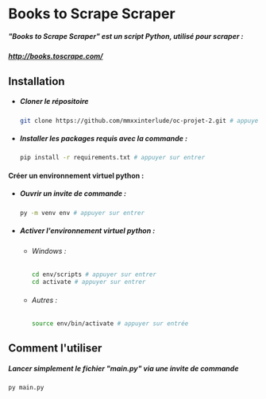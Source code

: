 # Books to Scrape Scraper

##### "Books to Scrape Scraper" est un script Python, utilisé pour scraper :
##### http://books.toscrape.com/

## Installation
        
* ##### Cloner le répositoire
    ```bash
    git clone https://github.com/mmxxinterlude/oc-projet-2.git # appuyer sur entrer
    ```

* ##### Installer les packages requis avec la commande :

    ```bash
    pip install -r requirements.txt # appuyer sur entrer
    ```

#### Créer un environnement virtuel python :

* ##### Ouvrir un invite de commande :

    ```bash
    py -m venv env # appuyer sur entrer
    ```

* ##### Activer l'environnement virtuel python :

    * ###### Windows :
    
        ```bash
        cd env/scripts # appuyer sur entrer
        cd activate # appuyer sur entrer
        ```
    * ###### Autres :
    
        ```bash
        source env/bin/activate # appuyer sur entrée
        ```
    
## Comment l'utiliser

##### Lancer simplement le fichier "main.py" via une invite de commande
```bash
py main.py
```

